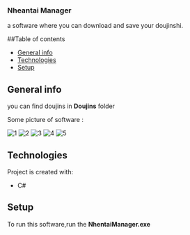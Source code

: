 ### Nheantai Manager
a software where you can download and save your doujinshi.

##Table of contents
* [General info](#general-info)
* [Technologies](#technologies)
* [Setup](#setup)

## General info
you can find doujins in **Doujins** folder

Some picture of software :

![1](https://github.com/manidsr/Nhentai-Manager/master/screenshots/1.png)
![2](https://github.com/manidsr/Nhentai-Manager/master/screenshots/2.png)
![3](https://github.com/manidsr/Nhentai-Manager/master/screenshots/3.png)
![4](https://github.com/manidsr/Nhentai-Manager/master/screenshots/4.png)
![5](https://github.com/manidsr/Nhentai-Manager/master/screenshots/5.png)

## Technologies
Project is created with:
* C#
	
## Setup
To run this software,run the **NhentaiManager.exe**
